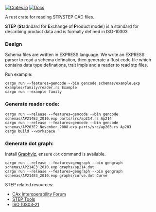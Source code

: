 [![Crates.io](https://img.shields.io/crates/v/iso-10303.svg)](https://crates.io/crates/iso-10303)
[![Docs](https://docs.rs/iso-10303/badge.svg)](https://docs.rs/iso-10303)

A rust crate for reading STP/STEP CAD files.

**STEP** (**St**adndard for **E**xchange of **P**roduct model) is a standard for describing product data and is formally defined in ISO-10303.

### Design

Schema files are written in EXPRESS language. We write an EXPRESS parser to read a schema defination, then generate a Rust code file which contains data type definations, trait impls and a reader to read stp files.

Run example:

```
cargo run --features=gencode --bin gencode schemas/example.exp examples/family/reader.rs Example
cargo run --example family
```

### Generate reader code:

```
cargo run --release --features=gencode --bin gencode schemas/AP214E3_2010.exp parts/src/ap214.rs Ap214
cargo run --release --features=gencode --bin gencode schemas/AP203E2_November_2008.exp parts/src/ap203.rs Ap203
cargo build --workspace
```

### Generate dot graph:

Install [Graphviz](https://graphviz.org/), ensure `dot` command is available.

```
cargo run --release --features=gengraph --bin gengraph schemas/AP214E3_2010.exp graphs/ap214.dot
cargo run --release --features=gengraph --bin gengraph schemas/AP214E3_2010.exp graphs/curve.dot Curve
```

STEP related resources:

- [CAx Interoperability Forum](https://www.cax-if.org/cax/cax_stepLib.php)
- [STEP Tools](http://www.steptools.com/stds/step/)
- [ISO 10303-21](http://www.steptools.com/stds/step/IS_final_p21e3.html)
